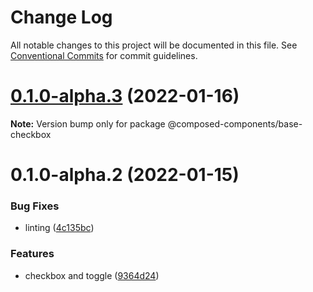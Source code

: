 # Change Log

All notable changes to this project will be documented in this file.
See [Conventional Commits](https://conventionalcommits.org) for commit guidelines.

# [0.1.0-alpha.3](https://github.com/composed-components/composed-components/compare/@composed-components/base-checkbox@0.1.0-alpha.2...@composed-components/base-checkbox@0.1.0-alpha.3) (2022-01-16)

**Note:** Version bump only for package @composed-components/base-checkbox

# 0.1.0-alpha.2 (2022-01-15)

### Bug Fixes

- linting ([4c135bc](https://github.com/composed-components/composed-components/commit/4c135bc02f455193fdea49d753cd2d713f042ff5))

### Features

- checkbox and toggle ([9364d24](https://github.com/composed-components/composed-components/commit/9364d2437ac46e585ed09fc97b7644b652c07901))
